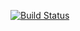 [![Build Status](https://travis-ci.org/Maksik539/geometry.svg?branch=master)](https://travis-ci.org/Maksik539/geometry)

